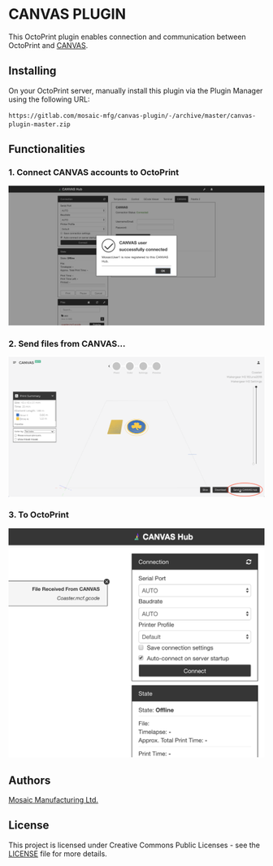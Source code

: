 # CANVAS PLUGIN

This OctoPrint plugin enables connection and communication between OctoPrint and [CANVAS](https://canvas3d.io/).

## Installing

On your OctoPrint server, manually install this plugin via the Plugin Manager using the following URL:

`https://gitlab.com/mosaic-mfg/canvas-plugin/-/archive/master/canvas-plugin-master.zip`

## Functionalities

### 1. Connect CANVAS accounts to OctoPrint

![CANVAS USER ADDED](./extras/CANVAS_HUB_USER_ADDED.png)

### 2. Send files from CANVAS...

![CANVAS SCREENSHOT](./extras/CANVAS_SCREENSHOT.png)

### 3. To OctoPrint

![CANVAS FILE RECEIVED](./extras/CANVAS_HUB_FILE_RECEIVED_SCREENSHOT.png)

## Authors

[Mosaic Manufacturing Ltd.](https://www.mosaicmfg.com/)

## License

This project is licensed under Creative Commons Public Licenses - see the [LICENSE](https://gitlab.com/mosaic-mfg/canvas-plugin/blob/master/LICENSE) file for more details.
